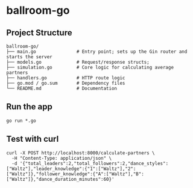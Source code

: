 # ballroom-go






## Project Structure
```
ballroom-go/
├── main.go               # Entry point; sets up the Gin router and starts the server
├── models.go             # Request/response structs; 
├── simulation.go         # Core logic for calculating average partners
├── handlers.go           # HTTP route logic
├── go.mod / go.sum       # Dependency files
└── README.md             # Documentation
```

## Run the app

```go run *.go```

## Test with curl
```
curl -X POST http://localhost:8000/calculate-partners \
  -H "Content-Type: application/json" \
  -d '{"total_leaders":2,"total_followers":2,"dance_styles":["Waltz"],"leader_knowledge":{"1":["Waltz"],"2":["Waltz"]},"follower_knowledge":{"A":["Waltz"],"B":["Waltz"]},"dance_duration_minutes":60}'
```
